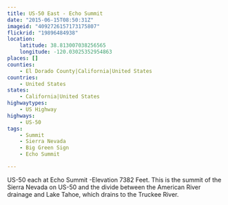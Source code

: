 ```yaml
---
title: US-50 East - Echo Summit
date: "2015-06-15T08:50:31Z"
imageid: "4092726157173175807"
flickrid: "19896484938"
location:
    latitude: 38.813007038256565
    longitude: -120.03025352954863
places: []
counties:
    - El Dorado County|California|United States
countries:
    - United States
states:
    - California|United States
highwaytypes:
    - US Highway
highways:
    - US-50
tags:
    - Summit
    - Sierra Nevada
    - Big Green Sign
    - Echo Summit

---
```

US-50 each at Echo Summit -Elevation 7382 Feet.  This is the summit of the Sierra Nevada on US-50 and the divide between the American River drainage and Lake Tahoe, which drains to the Truckee River.